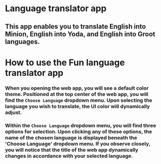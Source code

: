 # Language translator app
## This app enables you to translate English into Minion, English into Yoda, and English into Groot languages.

# How to use the Fun language translator app

### When you opening the web app, you will see a default color theme. Positioned at the top center of the web app, you will find the `Choose Language` dropdown menu. Upon selecting the language you wish to translate, the UI color will dynamically adjust.

### Within the `Choose Language` dropdown menu, you will find three options for selection. Upon clicking any of these options, the name of the chosen language is displayed beneath the 'Choose Language' dropdown menu. If you observe closely, you will notice that the title of the web app dynamically changes in accordance with your selected language.
###  
